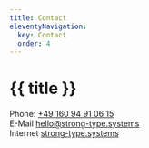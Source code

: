 ```yaml
---
title: Contact
eleventyNavigation:
  key: Contact
  order: 4
---
```


# {{ title }}

<span class="phone">Phone: <a href="tel:+4916094910615">+49 160 94 91 06 15</a><span><br />
<span class="mail">E-Mail <a class="email" href="mailto:hello@strong-type.systems">hello@strong-type.systems</a></span><br />
<span class="web">Internet <a href="https://strong-type.systems">strong-type.systems</a></span><br />
